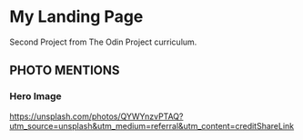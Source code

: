 # My Landing Page
Second Project from The Odin Project curriculum. 

## PHOTO MENTIONS
### Hero Image
https://unsplash.com/photos/QYWYnzvPTAQ?utm_source=unsplash&utm_medium=referral&utm_content=creditShareLink